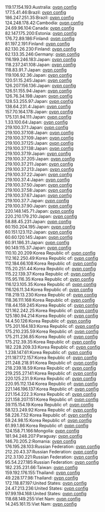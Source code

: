 119.17.154.193:Australia: [ovpn config](vpn/119_17_154_193.ovpn)  
177.5.41.46:Brazil: [ovpn config](vpn/177_5_41_46.ovpn)  
186.247.251.35:Brazil: [ovpn config](vpn/186_247_251_35.ovpn)  
124.248.178.42:Cambodia: [ovpn config](vpn/124_248_178_42.ovpn)  
24.69.96.104:Canada: [ovpn config](vpn/24_69_96_104.ovpn)  
82.147.175.200:Estonia: [ovpn config](vpn/82_147_175_200.ovpn)  
176.72.89.186:Finland: [ovpn config](vpn/176_72_89_186.ovpn)  
81.197.2.191:Finland: [ovpn config](vpn/81_197_2_191.ovpn)  
82.130.26.230:Finland: [ovpn config](vpn/82_130_26_230.ovpn)  
62.133.35.246:Germany: [ovpn config](vpn/62_133_35_246.ovpn)  
116.199.246.183:Japan: [ovpn config](vpn/116_199_246_183.ovpn)  
118.237.241.108:Japan: [ovpn config](vpn/118_237_241_108.ovpn)  
118.83.91.7:Japan: [ovpn config](vpn/118_83_91_7.ovpn)  
119.106.92.36:Japan: [ovpn config](vpn/119_106_92_36.ovpn)  
120.51.15.245:Japan: [ovpn config](vpn/120_51_15_245.ovpn)  
126.207.156.136:Japan: [ovpn config](vpn/126_207_156_136.ovpn)  
126.51.155.94:Japan: [ovpn config](vpn/126_51_155_94.ovpn)  
126.76.34.198:Japan: [ovpn config](vpn/126_76_34_198.ovpn)  
128.53.255.97:Japan: [ovpn config](vpn/128_53_255_97.ovpn)  
138.64.231.4:Japan: [ovpn config](vpn/138_64_231_4.ovpn)  
157.70.164.178:Japan: [ovpn config](vpn/157_70_164_178.ovpn)  
175.131.94.111:Japan: [ovpn config](vpn/175_131_94_111.ovpn)  
1.33.100.64:Japan: [ovpn config](vpn/1_33_100_64.ovpn)  
219.100.37.1:Japan: [ovpn config](vpn/219_100_37_1.ovpn)  
219.100.37.108:Japan: [ovpn config](vpn/219_100_37_108.ovpn)  
219.100.37.109:Japan: [ovpn config](vpn/219_100_37_109.ovpn)  
219.100.37.125:Japan: [ovpn config](vpn/219_100_37_125.ovpn)  
219.100.37.138:Japan: [ovpn config](vpn/219_100_37_138.ovpn)  
219.100.37.19:Japan: [ovpn config](vpn/219_100_37_19.ovpn)  
219.100.37.205:Japan: [ovpn config](vpn/219_100_37_205.ovpn)  
219.100.37.211:Japan: [ovpn config](vpn/219_100_37_211.ovpn)  
219.100.37.213:Japan: [ovpn config](vpn/219_100_37_213.ovpn)  
219.100.37.22:Japan: [ovpn config](vpn/219_100_37_22.ovpn)  
219.100.37.4:Japan: [ovpn config](vpn/219_100_37_4.ovpn)  
219.100.37.50:Japan: [ovpn config](vpn/219_100_37_50.ovpn)  
219.100.37.58:Japan: [ovpn config](vpn/219_100_37_58.ovpn)  
219.100.37.67:Japan: [ovpn config](vpn/219_100_37_67.ovpn)  
219.100.37.7:Japan: [ovpn config](vpn/219_100_37_7.ovpn)  
219.100.37.90:Japan: [ovpn config](vpn/219_100_37_90.ovpn)  
220.148.145.71:Japan: [ovpn config](vpn/220_148_145_71.ovpn)  
220.210.179.210:Japan: [ovpn config](vpn/220_210_179_210.ovpn)  
58.88.45.231:Japan: [ovpn config](vpn/58_88_45_231.ovpn)  
60.150.204.195:Japan: [ovpn config](vpn/60_150_204_195.ovpn)  
60.151.123.112:Japan: [ovpn config](vpn/60_151_123_112.ovpn)  
60.60.120.145:Japan: [ovpn config](vpn/60_60_120_145.ovpn)  
60.91.186.31:Japan: [ovpn config](vpn/60_91_186_31.ovpn)  
90.149.115.37:Japan: [ovpn config](vpn/90_149_115_37.ovpn)  
110.10.20.209:Korea Republic of: [ovpn config](vpn/110_10_20_209.ovpn)  
112.162.250.49:Korea Republic of: [ovpn config](vpn/112_162_250_49.ovpn)  
112.184.66.108:Korea Republic of: [ovpn config](vpn/112_184_66_108.ovpn)  
115.20.251.44:Korea Republic of: [ovpn config](vpn/115_20_251_44.ovpn)  
115.22.139.37:Korea Republic of: [ovpn config](vpn/115_22_139_37.ovpn)  
115.95.116.35:Korea Republic of: [ovpn config](vpn/115_95_116_35.ovpn)  
116.123.105.35:Korea Republic of: [ovpn config](vpn/116_123_105_35.ovpn)  
116.126.11.34:Korea Republic of: [ovpn config](vpn/116_126_11_34.ovpn)  
118.219.13.230:Korea Republic of: [ovpn config](vpn/118_219_13_230.ovpn)  
118.36.111.168:Korea Republic of: [ovpn config](vpn/118_36_111_168.ovpn)  
118.44.159.245:Korea Republic of: [ovpn config](vpn/118_44_159_245.ovpn)  
121.162.242.25:Korea Republic of: [ovpn config](vpn/121_162_242_25.ovpn)  
125.180.94.214:Korea Republic of: [ovpn config](vpn/125_180_94_214.ovpn)  
14.4.50.126:Korea Republic of: [ovpn config](vpn/14_4_50_126.ovpn)  
175.201.164.183:Korea Republic of: [ovpn config](vpn/175_201_164_183.ovpn)  
175.210.235.59:Korea Republic of: [ovpn config](vpn/175_210_235_59.ovpn)  
175.211.236.85:Korea Republic of: [ovpn config](vpn/175_211_236_85.ovpn)  
175.212.39.35:Korea Republic of: [ovpn config](vpn/175_212_39_35.ovpn)  
182.228.209.33:Korea Republic of: [ovpn config](vpn/182_228_209_33.ovpn)  
1.238.147.61:Korea Republic of: [ovpn config](vpn/1_238_147_61.ovpn)  
211.187.172.157:Korea Republic of: [ovpn config](vpn/211_187_172_157.ovpn)  
211.248.218.91:Korea Republic of: [ovpn config](vpn/211_248_218_91.ovpn)  
218.239.18.59:Korea Republic of: [ovpn config](vpn/218_239_18_59.ovpn)  
219.255.27.141:Korea Republic of: [ovpn config](vpn/219_255_27_141.ovpn)  
220.125.231.9:Korea Republic of: [ovpn config](vpn/220_125_231_9.ovpn)  
220.95.112.134:Korea Republic of: [ovpn config](vpn/220_95_112_134.ovpn)  
221.146.196.137:Korea Republic of: [ovpn config](vpn/221_146_196_137.ovpn)  
221.154.222.3:Korea Republic of: [ovpn config](vpn/221_154_222_3.ovpn)  
221.158.207.151:Korea Republic of: [ovpn config](vpn/221_158_207_151.ovpn)  
39.115.154.19:Korea Republic of: [ovpn config](vpn/39_115_154_19.ovpn)  
58.123.249.92:Korea Republic of: [ovpn config](vpn/58_123_249_92.ovpn)  
58.226.7.52:Korea Republic of: [ovpn config](vpn/58_226_7_52.ovpn)  
59.24.98.15:Korea Republic of: [ovpn config](vpn/59_24_98_15.ovpn)  
61.99.1.86:Korea Republic of: [ovpn config](vpn/61_99_1_86.ovpn)  
124.158.71.166:Mongolia: [ovpn config](vpn/124_158_71_166.ovpn)  
181.94.248.207:Paraguay: [ovpn config](vpn/181_94_248_207.ovpn)  
146.70.205.2:Romania: [ovpn config](vpn/146_70_205_2.ovpn)  
176.195.28.103:Russian Federation: [ovpn config](vpn/176_195_28_103.ovpn)  
212.20.43.37:Russian Federation: [ovpn config](vpn/212_20_43_37.ovpn)  
212.3.130.221:Russian Federation: [ovpn config](vpn/212_3_130_221.ovpn)  
95.54.227.185:Russian Federation: [ovpn config](vpn/95_54_227_185.ovpn)  
182.235.231.66:Taiwan: [ovpn config](vpn/182_235_231_66.ovpn)  
159.192.176.155:Thailand: [ovpn config](vpn/159_192_176_155.ovpn)  
49.228.177.98:Thailand: [ovpn config](vpn/49_228_177_98.ovpn)  
172.118.87.197:United States: [ovpn config](vpn/172_118_87_197.ovpn)  
24.47.213.236:United States: [ovpn config](vpn/24_47_213_236.ovpn)  
97.99.194.168:United States: [ovpn config](vpn/97_99_194_168.ovpn)  
118.68.149.255:Viet Nam: [ovpn config](vpn/118_68_149_255.ovpn)  
14.245.161.15:Viet Nam: [ovpn config](vpn/14_245_161_15.ovpn)  
